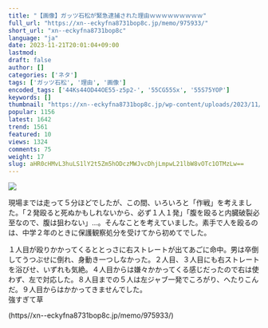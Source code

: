 ```yaml
---
title: "【画像】ガッツ石松が緊急逮捕された理由ｗｗｗｗｗｗｗｗｗ"
full_url: "https://xn--eckyfna8731bop8c.jp/memo/975933/"
short_url: "xn--eckyfna8731bop8c"
language: "ja"
date: 2023-11-21T20:01:04+09:00
lastmod: 
draft: false
author: []
categories: ['ネタ']
tags: ['ガッツ石松', '理由', '画像']
encoded_tags: ['44Ks44OD44OE55-z5p2-', '55CG55Sx', '55S75YOP']
keywords: []
thumbnail: "https://xn--eckyfna8731bop8c.jp/wp-content/uploads/2023/11/564e00e0-s.jpg"
popular: 1156
latest: 1642
trend: 1561
featured: 10
views: 1324
comments: 75
weight: 17
slug: aHR0cHMvL3huLS1lY2t5Zm5hODczMWJvcDhjLmpwL21lbW8vOTc1OTMzLw==
---
```


![](https://xn--eckyfna8731bop8c.jp/wp-content/uploads/2023/11/564e00e0-s.jpg)

<div><p>現場までは走って５分ほどでしたが、この間、いろいろと「作戦」を考えました。「２発殴ると死ぬかもしれないから、必ず１人１発」「腹を殴ると内臓破裂必至なので、腹は狙わない」…。そんなことを考えていました。素手で人を殴るのは、中学２年のときに保護観察処分を受けてから初めてでした。</p><p> １人目が殴りかかってくるととっさに右ストレートが出てあごに命中。男は卒倒してうつぶせに倒れ、身動き一つしなかった。２人目、３人目にも右ストレートを浴びせ、いずれも気絶。４人目からは嫌々かかってくる感じだったので右は使わず、左で対応した。８人目までの５人は左ジャブ一発でころがり、へたりこんだ。９人目からはかかってきませんでした。 <br> 強すぎて草</p></div>

(https//xn--eckyfna8731bop8c.jp/memo/975933/)
